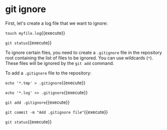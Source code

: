 # git ignore

First, let's create a log file that we want to ignore:

`touch myfile.log`{{execute}}

`git status`{{execute}}

To ignore certain files, you need to create a `.gitignore` file in the repository root containing the list of files to be ignored. You can use wildcards (`*`). These files will be ignored by the `git add` command.

To add a `.gitignore` file to the repository:

`echo '*.tmp' > .gitignore`{{execute}}

`echo '*.log' >> .gitignore`{{execute}}

`git add .gitignore`{{execute}}

`git commit -m "Add .gitignore file"`{{execute}}

`git status`{{execute}}

